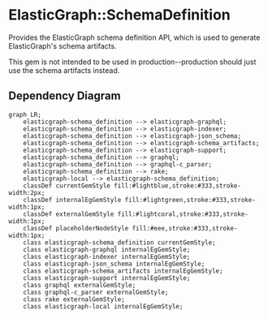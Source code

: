 # ElasticGraph::SchemaDefinition

Provides the ElasticGraph schema definition API, which is used to
generate ElasticGraph's schema artifacts.

This gem is not intended to be used in production--production should
just use the schema artifacts instead.

## Dependency Diagram

```mermaid
graph LR;
    elasticgraph-schema_definition --> elasticgraph-graphql;
    elasticgraph-schema_definition --> elasticgraph-indexer;
    elasticgraph-schema_definition --> elasticgraph-json_schema;
    elasticgraph-schema_definition --> elasticgraph-schema_artifacts;
    elasticgraph-schema_definition --> elasticgraph-support;
    elasticgraph-schema_definition --> graphql;
    elasticgraph-schema_definition --> graphql-c_parser;
    elasticgraph-schema_definition --> rake;
    elasticgraph-local --> elasticgraph-schema_definition;
    classDef currentGemStyle fill:#lightblue,stroke:#333,stroke-width:2px;
    classDef internalEgGemStyle fill:#lightgreen,stroke:#333,stroke-width:1px;
    classDef externalGemStyle fill:#lightcoral,stroke:#333,stroke-width:1px;
    classDef placeholderNodeStyle fill:#eee,stroke:#333,stroke-width:1px;
    class elasticgraph-schema_definition currentGemStyle;
    class elasticgraph-graphql internalEgGemStyle;
    class elasticgraph-indexer internalEgGemStyle;
    class elasticgraph-json_schema internalEgGemStyle;
    class elasticgraph-schema_artifacts internalEgGemStyle;
    class elasticgraph-support internalEgGemStyle;
    class graphql externalGemStyle;
    class graphql-c_parser externalGemStyle;
    class rake externalGemStyle;
    class elasticgraph-local internalEgGemStyle;
```
